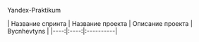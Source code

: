 Yandex-Praktikum  

| Название спринта | Название проекта | Описание проекта | Bycnhevtyns |
|----:|:----:|:----------|
